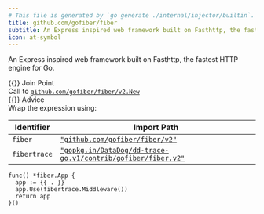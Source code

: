 ```yaml
---
# This file is generated by `go generate ./internal/injector/builtin`. DO NOT EDIT.
title: github.com/gofiber/fiber
subtitle: An Express inspired web framework built on Fasthttp, the fastest HTTP engine for Go.
icon: at-symbol
---
```



An Express inspired web framework built on Fasthttp, the fastest HTTP engine for Go.



<div class="hextra-cards hx-mt-4 hx-gap-4 hx-grid" style="--hextra-cards-grid-cols: 1;">
  <div class="hextra-card hx-group hx-flex hx-flex-col hx-justify-start hx-overflow-hidden hx-rounded-lg hx-border hx-border-gray-200 hx-text-current hx-no-underline dark:hx-shadow-none hover:hx-shadow-gray-100 dark:hover:hx-shadow-none hx-shadow-gray-100 active:hx-shadow-sm active:hx-shadow-gray-200 hx-transition-all hx-duration-200">
    <div>
      <span class="hextra-card-icon hx-flex hx-font-semibold hx-items-start hx-gap-2 hx-p-4 hx-text-gray-700 hover:hx-text-gray-900 dark:hx-text-neutral-200 dark:hover:hx-text-neutral-50">
        {{<iconSVG "search-circle">}} Join Point
      </span>
      <div class="hextra-card-subtitle hx-font-normal hx-px-4 hx-mb-4 hx-mt-2">Call to <a href="https://pkg.go.dev/github.com/gofiber/fiber/v2#New" target="_blank" rel="noopener"><code>github.com/gofiber/fiber/v2.New</code></a></div>
    </div>
    <div class="hx-border-t">
      <span class="hextra-card-icon hx-flex hx-font-semibold hx-items-start hx-gap-2 hx-p-4 hx-text-gray-700 hover:hx-text-gray-900 dark:hx-text-neutral-200 dark:hover:hx-text-neutral-50">
        {{<iconSVG "chip">}} Advice
      </span>
      <div class="hextra-card-subtitle hx-font-normal hx-px-4 hx-mb-4 hx-mt-2">Wrap the expression using: 

Identifier | Import Path
---|---
<code>fiber</code>|<a href="http://pkg.go.dev/github.com/gofiber/fiber/v2" target="_blank" rel="noopener"><code>"github.com/gofiber/fiber/v2"</code></a>
<code>fibertrace</code>|<a href="http://pkg.go.dev/gopkg.in/DataDog/dd-trace-go.v1/contrib/gofiber/fiber.v2" target="_blank" rel="noopener"><code>"gopkg.in/DataDog/dd-trace-go.v1/contrib/gofiber/fiber.v2"</code></a>


```go-template
func() *fiber.App {
  app := {{ . }}
  app.Use(fibertrace.Middleware())
  return app
}()
```

</div>
    </div>
  </div>
</div>
